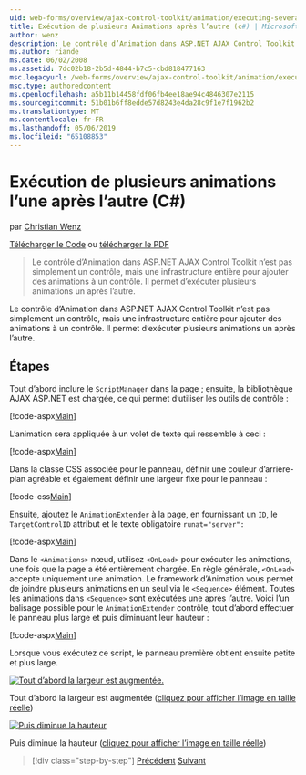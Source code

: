 ```yaml
---
uid: web-forms/overview/ajax-control-toolkit/animation/executing-several-animations-after-each-other-cs
title: Exécution de plusieurs Animations après l’autre (c#) | Microsoft Docs
author: wenz
description: Le contrôle d’Animation dans ASP.NET AJAX Control Toolkit n’est pas simplement un contrôle, mais une infrastructure entière pour ajouter des animations à un contrôle. Il permet d’exécuter la chute...
ms.author: riande
ms.date: 06/02/2008
ms.assetid: 7dc02b18-2b5d-4844-b7c5-cbd818477163
msc.legacyurl: /web-forms/overview/ajax-control-toolkit/animation/executing-several-animations-after-each-other-cs
msc.type: authoredcontent
ms.openlocfilehash: a5b11b14458fdf06fb4ee18ae94c4846307e2115
ms.sourcegitcommit: 51b01b6ff8edde57d8243e4da28c9f1e7f1962b2
ms.translationtype: MT
ms.contentlocale: fr-FR
ms.lasthandoff: 05/06/2019
ms.locfileid: "65108853"
---
```

# <a name="executing-several-animations-after-each-other-c"></a>Exécution de plusieurs animations l’une après l’autre (C#)

par [Christian Wenz](https://github.com/wenz)

[Télécharger le Code](http://download.microsoft.com/download/f/9/a/f9a26acd-8df4-4484-8a18-199e4598f411/Animation3.cs.zip) ou [télécharger le PDF](http://download.microsoft.com/download/6/7/1/6718d452-ff89-4d3f-a90e-c74ec2d636a3/animation3CS.pdf)

> Le contrôle d’Animation dans ASP.NET AJAX Control Toolkit n’est pas simplement un contrôle, mais une infrastructure entière pour ajouter des animations à un contrôle. Il permet d’exécuter plusieurs animations un après l’autre.

Le contrôle d’Animation dans ASP.NET AJAX Control Toolkit n’est pas simplement un contrôle, mais une infrastructure entière pour ajouter des animations à un contrôle. Il permet d’exécuter plusieurs animations un après l’autre.

## <a name="steps"></a>Étapes

Tout d’abord inclure le `ScriptManager` dans la page ; ensuite, la bibliothèque AJAX ASP.NET est chargée, ce qui permet d’utiliser les outils de contrôle :

[!code-aspx[Main](executing-several-animations-after-each-other-cs/samples/sample1.aspx)]

L’animation sera appliquée à un volet de texte qui ressemble à ceci :

[!code-aspx[Main](executing-several-animations-after-each-other-cs/samples/sample2.aspx)]

Dans la classe CSS associée pour le panneau, définir une couleur d’arrière-plan agréable et également définir une largeur fixe pour le panneau :

[!code-css[Main](executing-several-animations-after-each-other-cs/samples/sample3.css)]

Ensuite, ajoutez le `AnimationExtender` à la page, en fournissant un `ID`, le `TargetControlID` attribut et le texte obligatoire `runat="server":`

[!code-aspx[Main](executing-several-animations-after-each-other-cs/samples/sample4.aspx)]

Dans le `<Animations>` nœud, utilisez `<OnLoad>` pour exécuter les animations, une fois que la page a été entièrement chargée. En règle générale, `<OnLoad>` accepte uniquement une animation. Le framework d’Animation vous permet de joindre plusieurs animations en un seul via le `<Sequence>` élément. Toutes les animations dans `<Sequence>` sont exécutées une après l’autre. Voici l’un balisage possible pour le `AnimationExtender` contrôle, tout d’abord effectuer le panneau plus large et puis diminuant leur hauteur :

[!code-aspx[Main](executing-several-animations-after-each-other-cs/samples/sample5.aspx)]

Lorsque vous exécutez ce script, le panneau première obtient ensuite petite et plus large.

[![Tout d’abord la largeur est augmentée.](executing-several-animations-after-each-other-cs/_static/image2.png)](executing-several-animations-after-each-other-cs/_static/image1.png)

Tout d’abord la largeur est augmentée ([cliquez pour afficher l’image en taille réelle](executing-several-animations-after-each-other-cs/_static/image3.png))

[![Puis diminue la hauteur](executing-several-animations-after-each-other-cs/_static/image5.png)](executing-several-animations-after-each-other-cs/_static/image4.png)

Puis diminue la hauteur ([cliquez pour afficher l’image en taille réelle](executing-several-animations-after-each-other-cs/_static/image6.png))

> [!div class="step-by-step"]
> [Précédent](executing-several-animations-at-the-same-time-cs.md)
> [Suivant](animation-depending-on-a-condition-cs.md)
